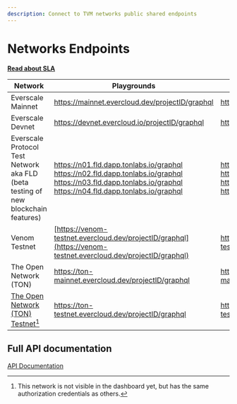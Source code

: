 ```yaml
---
description: Connect to TVM networks public shared endpoints
---
```


# Networks Endpoints

[**Read about SLA**](sla.md)

| Network                                                                           | Playgrounds                                                                                                                                                                     | http                                                                                                                                                                            | wss                                                                                                                                                                     |
| --------------------------------------------------------------------------------- | ------------------------------------------------------------------------------------------------------------------------------------------------------------------------------- | ------------------------------------------------------------------------------------------------------------------------------------------------------------------------------- | ----------------------------------------------------------------------------------------------------------------------------------------------------------------------- |
| Everscale Mainnet                                                                 | https://mainnet.evercloud.dev/projectID/graphql                                                                                                                                 | https://mainnet.evercloud.dev/projectID/graphql                                                                                                                                 | wss://mainnet.evercloud.dev/projectID/graphql                                                                                                                           |
| Everscale Devnet                                                                  | https://devnet.evercloud.io/projectID/graphql                                                                                                                                   | https://devnet.evercloud.io/projectID/graphql                                                                                                                                   | wss://devnet.evercloud.io/projectID/graphql                                                                                                                             |
| Everscale Protocol Test Network aka FLD (beta testing of new blockchain features) | <p>https://n01.fld.dapp.tonlabs.io/graphql<br>https://n02.fld.dapp.tonlabs.io/graphql<br>https://n03.fld.dapp.tonlabs.io/graphql<br>https://n04.fld.dapp.tonlabs.io/graphql</p> | <p>https://n01.fld.dapp.tonlabs.io/graphql<br>https://n02.fld.dapp.tonlabs.io/graphql<br>https://n03.fld.dapp.tonlabs.io/graphql<br>https://n04.fld.dapp.tonlabs.io/graphql</p> | <p>wss://n01.fld.dapp.tonlabs.io/graphql<br>wss://n02.fld.dapp.tonlabs.io/graphql<br>wss://n03.fld.dapp.tonlabs.io/graphql<br>wss://n04.fld.dapp.tonlabs.io/graphql</p> |
| Venom Testnet                                                                     | [https://venom-testnet.evercloud.dev/projectID/graphql](https://venom-testnet.evercloud.dev/projectID/graphql)                                                                  | https://venom-testnet.evercloud.dev/projectID/graphql                                                                                                                           | https://venom-testnet.evercloud.dev/projectID/graphql                                                                                                                   |
| The Open Network (TON)                                                            | https://ton-mainnet.evercloud.dev/projectID/graphql                                                                                                                             | https://ton-mainnet.evercloud.dev/projectID/graphql                                                                                                                             | wss://ton-mainnet.evercloud.dev/projectID/graphql                                                                                                                       |
| [The Open Network (TON) Testnet](#user-content-fn-1)[^1]                          | https://ton-testnet.evercloud.dev/projectID/graphql                                                                                                                             | https://ton-testnet.evercloud.dev/projectID/graphql                                                                                                                             | https://ton-testnet.evercloud.dev/projectID/graphql                                                                                                                     |

## Full API documentation

[API Documentation](../../reference/graphql-api/)

[^1]: This network is not visible in the dashboard yet, but has the same authorization credentials as others.
